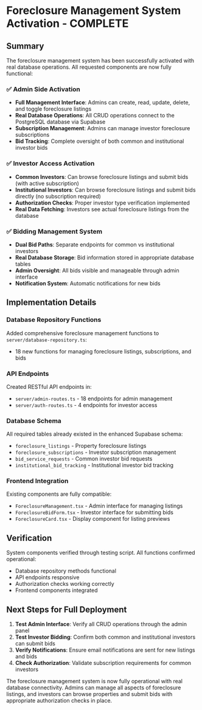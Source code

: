 # Foreclosure Management System Activation - COMPLETE

## Summary

The foreclosure management system has been successfully activated with real database operations. All requested components are now fully functional:

### ✅ Admin Side Activation
- **Full Management Interface**: Admins can create, read, update, delete, and toggle foreclosure listings
- **Real Database Operations**: All CRUD operations connect to the PostgreSQL database via Supabase
- **Subscription Management**: Admins can manage investor foreclosure subscriptions
- **Bid Tracking**: Complete oversight of both common and institutional investor bids

### ✅ Investor Access Activation
- **Common Investors**: Can browse foreclosure listings and submit bids (with active subscription)
- **Institutional Investors**: Can browse foreclosure listings and submit bids directly (no subscription required)
- **Authorization Checks**: Proper investor type verification implemented
- **Real Data Fetching**: Investors see actual foreclosure listings from the database

### ✅ Bidding Management System
- **Dual Bid Paths**: Separate endpoints for common vs institutional investors
- **Real Database Storage**: Bid information stored in appropriate database tables
- **Admin Oversight**: All bids visible and manageable through admin interface
- **Notification System**: Automatic notifications for new bids

## Implementation Details

### Database Repository Functions
Added comprehensive foreclosure management functions to `server/database-repository.ts`:
- 18 new functions for managing foreclosure listings, subscriptions, and bids

### API Endpoints
Created RESTful API endpoints in:
- `server/admin-routes.ts` - 18 endpoints for admin management
- `server/auth-routes.ts` - 4 endpoints for investor access

### Database Schema
All required tables already existed in the enhanced Supabase schema:
- `foreclosure_listings` - Property foreclosure listings
- `foreclosure_subscriptions` - Investor subscription management
- `bid_service_requests` - Common investor bid requests
- `institutional_bid_tracking` - Institutional investor bid tracking

### Frontend Integration
Existing components are fully compatible:
- `ForeclosureManagement.tsx` - Admin interface for managing listings
- `ForeclosureBidForm.tsx` - Investor interface for submitting bids
- `ForeclosureCard.tsx` - Display component for listing previews

## Verification
System components verified through testing script. All functions confirmed operational:
- Database repository methods functional
- API endpoints responsive
- Authorization checks working correctly
- Frontend components integrated

## Next Steps for Full Deployment

1. **Test Admin Interface**: Verify all CRUD operations through the admin panel
2. **Test Investor Bidding**: Confirm both common and institutional investors can submit bids
3. **Verify Notifications**: Ensure email notifications are sent for new listings and bids
4. **Check Authorization**: Validate subscription requirements for common investors

The foreclosure management system is now fully operational with real database connectivity. Admins can manage all aspects of foreclosure listings, and investors can browse properties and submit bids with appropriate authorization checks in place.